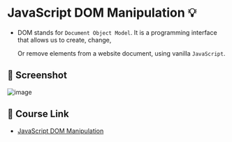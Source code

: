 # JavaScript DOM Manipulation :bulb: 
- DOM stands for `Document Object Model`. It is a programming interface that allows us to create, change,

  Or remove elements from a website document, using vanilla `JavaScript`.

## :camera_flash: Screenshot
![image](https://github.com/Hager-elhwarii/JavaScript-DOM-Manipulation/assets/80959882/d83460ff-8d5c-4c28-b8fb-f2a94a99dc9e)

## 🚀 Course Link 
  - [JavaScript DOM Manipulation](https://www.youtube.com/watch?v=5fb2aPlgoys)
